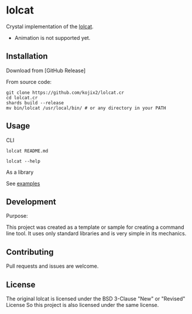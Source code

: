 # lolcat

Crystal implementation of the [lolcat](https://github.com/busyloop/lolcat).

- Animation is not supported yet.

## Installation

Download from [GitHub Release]

From source code:

```
git clone https://github.com/kojix2/lolcat.cr
cd lolcat.cr
shards build --release
mv bin/lolcat /usr/local/bin/ # or any directory in your PATH
```

## Usage

CLI

```
lolcat README.md
```

```
lolcat --help
```

As a library

See [examples](examples/)

## Development

Purpose:

This project was created as a template or sample for creating a command line tool.
It uses only standard libraries and is very simple in its mechanics.

## Contributing

Pull requests and issues are welcome.

## License

The original lolcat is licensed under the BSD 3-Clause "New" or "Revised" License
So this project is also licensed under the same license.
